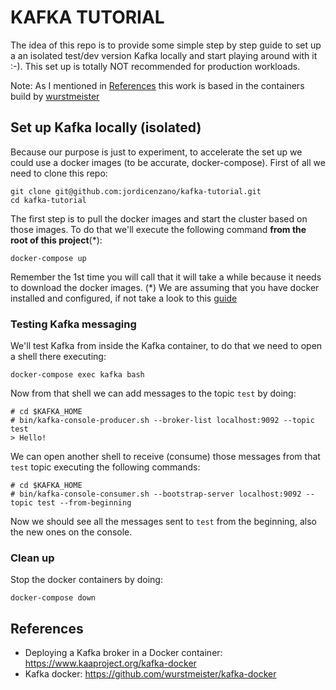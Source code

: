 # KAFKA TUTORIAL
The idea of this repo is to provide some simple step by step guide to set up a an isolated test/dev version Kafka locally and start playing around with it :-).
This set up is totally NOT recommended for production workloads.

Note: As I mentioned in [References](#References) this work is based in the containers build by [wurstmeister](https://github.com/wurstmeister)

## Set up Kafka locally (isolated)
Because our purpose is just to experiment, to accelerate the set up we could use a docker images (to be accurate, docker-compose).
First of all we need to clone this repo:
```
git clone git@github.com:jordicenzano/kafka-tutorial.git
cd kafka-tutorial
```

The first step is to pull the docker images and start the cluster based on those images.
To do that we'll execute the following command **from the root of this project**(*):
```
docker-compose up 
```
Remember the 1st time you will call that it will take a while because it needs to download the docker images.
(*) We are assuming that you have docker installed and configured, if not take a look to this [guide](https://docs.docker.com/install/overview/)

### Testing Kafka messaging
We'll test Kafka from inside the Kafka container, to do that we need to open a shell there executing:
```
docker-compose exec kafka bash
```

Now from that shell we can add messages to the topic `test` by doing:
```
# cd $KAFKA_HOME
# bin/kafka-console-producer.sh --broker-list localhost:9092 --topic test
> Hello!
```

We can open another shell to receive (consume) those messages from that `test` topic executing the following commands:
```
# cd $KAFKA_HOME
# bin/kafka-console-consumer.sh --bootstrap-server localhost:9092 --topic test --from-beginning
```
Now we should see all the messages sent to `test` from the beginning, also the new ones on the console.

### Clean up
Stop the docker containers by doing:
```
docker-compose down
```

## References
- Deploying a Kafka broker in a Docker container: https://www.kaaproject.org/kafka-docker
- Kafka docker: https://github.com/wurstmeister/kafka-docker
